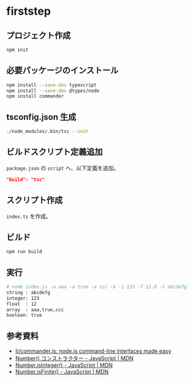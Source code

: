 # firststep

## プロジェクト作成

```sh
npm init
```

## 必要パッケージのインストール

```sh
npm install --save-dev typescript
npm install --save-dev @types/node
npm install commander
```

## tsconfig.json 生成

```sh
./node_modules/.bin/tsc --init
```

## ビルドスクリプト定義追加

`package.json` の `script` へ、以下定義を追加。

```json
"build": "tsc"
```

## スクリプト作成

`index.ts` を作成。


## ビルド

```sh
npm run build
```

## 実行

```sh
# node index.js -a aaa -a true -a ccc -b -i 123 -f 12.0 -s abcdefg
string : abcdefg
integer: 123
float  : 12
array  : aaa,true,ccc
boolean: true
```

## 参考資料

- [tj/commander.js: node.js command-line interfaces made easy](https://github.com/tj/commander.js/#custom-option-processing)
- [Number() コンストラクター - JavaScript | MDN](https://developer.mozilla.org/ja/docs/Web/JavaScript/Reference/Global_Objects/Number/Number)
- [Number.isInteger() - JavaScript | MDN](https://developer.mozilla.org/ja/docs/Web/JavaScript/Reference/Global_Objects/Number/isInteger)
- [Number.isFinite() - JavaScript | MDN](https://developer.mozilla.org/ja/docs/Web/JavaScript/Reference/Global_Objects/Number/isFinite)

